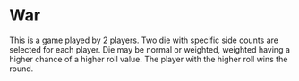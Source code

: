 # War
This is a game played by 2 players. Two die with specific side counts are selected for each player. Die may be normal or weighted, weighted having a higher chance of a higher roll value. The player with the higher roll wins the round.
